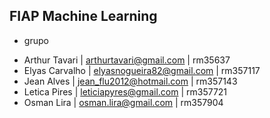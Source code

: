 ## FIAP Machine Learning

+ grupo

- Arthur Tavari  | arthurtavari@gmail.com    | rm35637  
- Elyas Carvalho | elyasnogueira82@gmail.com | rm357117
- Jean Alves     | jean_flu2012@hotmail.com  | rm357143 
- Letica Pires   | leticiapyres@gmail.com    | rm357721
- Osman Lira     | osman.lira@gmail.com      | rm357904

